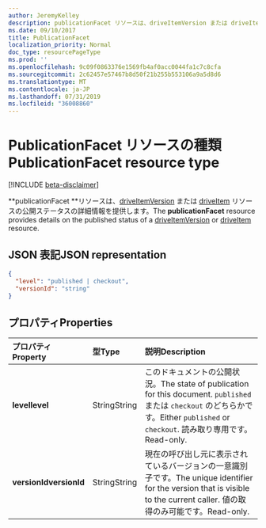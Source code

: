 ```yaml
---
author: JeremyKelley
description: publicationFacet リソースは、driveItemVersion または driveItem リソースの公開ステータスの詳細情報を提供します。
ms.date: 09/10/2017
title: PublicationFacet
localization_priority: Normal
doc_type: resourcePageType
ms.prod: ''
ms.openlocfilehash: 9c09f0863376e1569fb4af0acc0044fa1c7c8cfa
ms.sourcegitcommit: 2c62457e57467b8d50f21b255b553106a9a5d8d6
ms.translationtype: MT
ms.contentlocale: ja-JP
ms.lasthandoff: 07/31/2019
ms.locfileid: "36008860"
---
```

# <a name="publicationfacet-resource-type"></a><span data-ttu-id="64e33-103">PublicationFacet リソースの種類</span><span class="sxs-lookup"><span data-stu-id="64e33-103">PublicationFacet resource type</span></span>

[!INCLUDE [beta-disclaimer](../../includes/beta-disclaimer.md)]

<span data-ttu-id="64e33-104">\*\*publicationFacet \*\*リソースは、[driveItemVersion](driveitemversion.md) または [driveItem](driveitem.md) リソースの公開ステータスの詳細情報を提供します。</span><span class="sxs-lookup"><span data-stu-id="64e33-104">The **publicationFacet** resource provides details on the published status of a [driveItemVersion](driveitemversion.md) or [driveItem](driveitem.md) resource.</span></span>

## <a name="json-representation"></a><span data-ttu-id="64e33-105">JSON 表記</span><span class="sxs-lookup"><span data-stu-id="64e33-105">JSON representation</span></span>

<!-- {
  "blockType": "resource",
  "optionalProperties": [  ],
  "@odata.type": "microsoft.graph.publicationFacet"
}-->

```json
{
  "level": "published | checkout",
  "versionId": "string"
}
```

## <a name="properties"></a><span data-ttu-id="64e33-106">プロパティ</span><span class="sxs-lookup"><span data-stu-id="64e33-106">Properties</span></span>

|   <span data-ttu-id="64e33-107">プロパティ</span><span class="sxs-lookup"><span data-stu-id="64e33-107">Property</span></span>    |  <span data-ttu-id="64e33-108">型</span><span class="sxs-lookup"><span data-stu-id="64e33-108">Type</span></span>  | <span data-ttu-id="64e33-109">説明</span><span class="sxs-lookup"><span data-stu-id="64e33-109">Description</span></span> |
| :------------ | :----- | :---------- |
| <span data-ttu-id="64e33-110">**level**</span><span class="sxs-lookup"><span data-stu-id="64e33-110">**level**</span></span>     | <span data-ttu-id="64e33-111">String</span><span class="sxs-lookup"><span data-stu-id="64e33-111">String</span></span> | <span data-ttu-id="64e33-112">このドキュメントの公開状況。</span><span class="sxs-lookup"><span data-stu-id="64e33-112">The state of publication for this document.</span></span> <span data-ttu-id="64e33-113">`published` または `checkout` のどちらかです。</span><span class="sxs-lookup"><span data-stu-id="64e33-113">Either `published` or `checkout`.</span></span> <span data-ttu-id="64e33-114">読み取り専用です。</span><span class="sxs-lookup"><span data-stu-id="64e33-114">Read-only.</span></span>  |
| <span data-ttu-id="64e33-115">**versionId**</span><span class="sxs-lookup"><span data-stu-id="64e33-115">**versionId**</span></span> | <span data-ttu-id="64e33-116">String</span><span class="sxs-lookup"><span data-stu-id="64e33-116">String</span></span> | <span data-ttu-id="64e33-117">現在の呼び出し元に表示されているバージョンの一意識別子です。</span><span class="sxs-lookup"><span data-stu-id="64e33-117">The unique identifier for the version that is visible to the current caller.</span></span> <span data-ttu-id="64e33-118">値の取得のみ可能です。</span><span class="sxs-lookup"><span data-stu-id="64e33-118">Read-only.</span></span>  |


<!--
{
  "type": "#page.annotation",
  "description": "The photo facet provides details about the camera and settings on the camera for photos.",
  "keywords": "camera make,camera model, exposure, f-stop, iso",
  "section": "documentation",
  "tocPath": "Facets/Photo",
  "suppressions": []
}
-->
